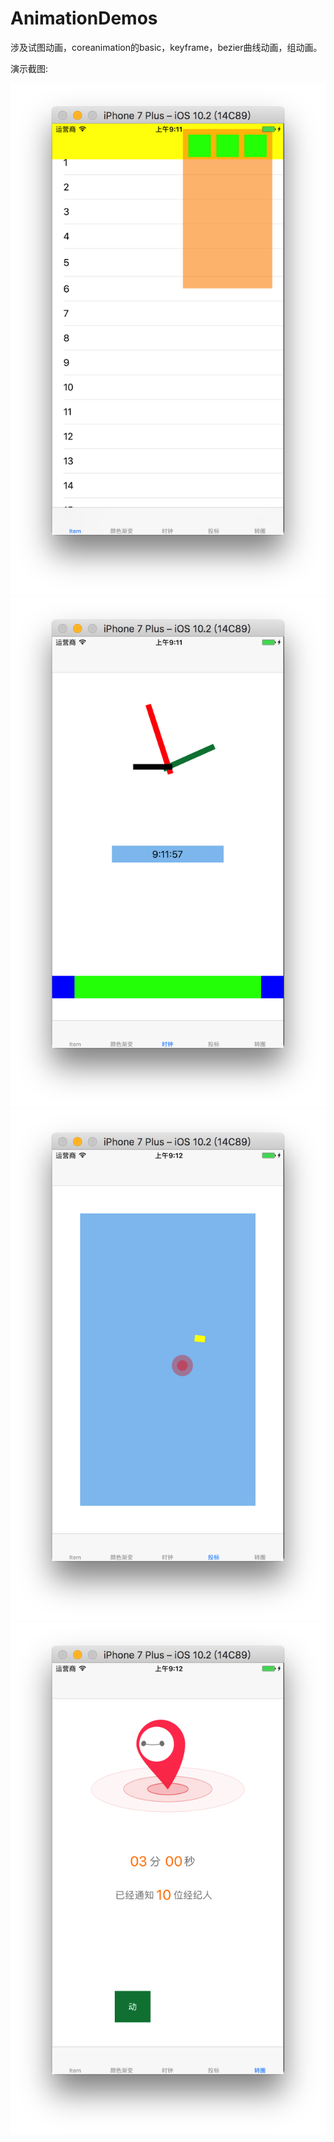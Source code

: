 # AnimationDemos
涉及试图动画，coreanimation的basic，keyframe，bezier曲线动画，组动画。

演示截图:

![image](https://github.com/BeiJiXiongA/AnimationDemos/blob/master/screenshots/1.png)
![image](https://github.com/BeiJiXiongA/AnimationDemos/blob/master/screenshots/2.png)
![image](https://github.com/BeiJiXiongA/AnimationDemos/blob/master/screenshots/3.png?raw=true)
![image](https://github.com/BeiJiXiongA/AnimationDemos/blob/master/screenshots/4.png?raw=true)
